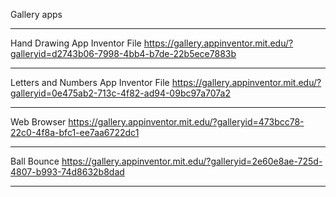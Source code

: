 
Gallery apps
________________________________________________________________________________________________________________________________

Hand Drawing App Inventor File
https://gallery.appinventor.mit.edu/?galleryid=d2743b06-7998-4bb4-b7de-22b5ece7883b
________________________________________________________________________________________________________________________________

Letters and Numbers App Inventor File
https://gallery.appinventor.mit.edu/?galleryid=0e475ab2-713c-4f82-ad94-09bc97a707a2
________________________________________________________________________________________________________________________________

Web Browser
https://gallery.appinventor.mit.edu/?galleryid=473bcc78-22c0-4f8a-bfc1-ee7aa6722dc1
________________________________________________________________________________________________________________________________

Ball Bounce
https://gallery.appinventor.mit.edu/?galleryid=2e60e8ae-725d-4807-b993-74d8632b8dad
________________________________________________________________________________________________________________________________
